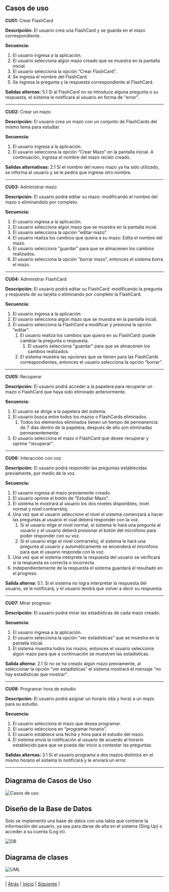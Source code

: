 ## Casos de uso

**CU01:** Crear FlashCard

**Descripción:** El usuario crea una FlashCard y se guarda en el mazo correspondiente.

**Secuencia:**
1. El usuario ingresa a la aplicación.
2. El usuario selecciona algún mazo creado que se muestra en la pantalla inicial.
3. El usuario selecciona la opción “Crear FlashCard”.
4. Se ingresa el nombre del FlashCard.
5. Se ingresa la pregunta y la respuesta correspondiente al FlashCard.

**Salidas alternas:** 5.1 Si al FlashCard no se introduce alguna pregunta o su respuesta, el sistema le notificará al usuario en forma de "error".

------------
**CU02:** Crear un mazo

**Descripción:** El usuario crea un mazo con un conjunto de FlashCards del mismo tema para estudiar.

**Secuencia:**
1. El usuario ingresa a la aplicación.
2. El usuario selecciona la opción “Crear Mazo” en la pantalla inicial. A continuación, ingresa el nombre del mazo recién creado.

**Salidas alternativas:** 2.1 Si el nombre del nuevo mazo ya ha sido utilizado, se informa al usuario y se le pedirá que ingrese otro nombre.


------------

**CU03:** Administrar mazo

**Descripción:** El usuario podrá editar su mazo: modificando el nombre del mazo o eliminandolo por completo.

**Secuencia:**
1. El usuario ingresa a la aplicación.
2. El usuario selecciona algún mazo que se muestra en la pantalla incial.
3. El usuario selecciona la opción "editar mazo".
4. El usuario realiza los cambios que quiera a su mazo: Edita el nombre del mazo.
5. El usuario selecciona "guardar" para que se almacenen los cambios realizados.
6. El usuario selecciona la opción “borrar mazo”, entonces el sistema borra el mazo.

------------

**CU04:** Administrar FlashCard

**Descripción:** El usuario podrá editar su FlashCard: modificando la pregunta y respuesta de su tarjeta o eliminando por completo la FlashCard.

**Secuencia:**
1. El usuario ingresa a la aplicación.
2. El usuario selecciona algún mazo que se muestra en la pantalla incial.
3. El usuario selecciona la FlashCard a modificar y presiona la opción "editar".
	1.  El usuario realiza los cambios que quiera en su FlashCard: puede cambiar la pregunta o respuesta.
		1. El usuario selecciona "guardar" para que se almacenen los cambios realizados.
	1. El sistema muestra las opciones que se tienen para las FlashCards correspondientes, entonces el usuario selecciona la opción “borrar”.

------------
**CU05:** Recuperar

**Descripción:** El usuario podrá acceder a la papelera para recuperar un mazo o FlashCard que haya sido eliminado anteriormente.

**Secuencia:**
1. El usuario se dirige a la papelera del sistema.
2. El usuario busca entre todos los mazos o FlashCards eliminados. 
	1. Todos los elementos eliminados tienen un tiempo de permanencia de 7 días dentro de la papelera, después de ello son eliminadas permanentemente. 
1. El usuario selecciona el mazo o FlashCard que desee recuperar y oprime "recuperar".

------------
**CU06:** Interacción con voz

**Descripción:** El usuario podrá responder las preguntas establecidas previamente, por medio de la voz.

**Secuencia:**
1. El usuario ingresa al mazo previamente creado. 
1. El usuario oprime el botón de “Estudiar Mazo”.
1. El sistema le mostrará al usuario los dos niveles disponibles, nivel normal y nivel contrarreloj.
1. Una vez que el usuario seleccione el nivel el sistema comenzará a hacer las preguntas al usuario el cual deberá responder con la voz. 
	1. Si el usuario elige el nivel normal, el sistema le hará una pregunta al usuario y el usuario deberá presionar el botón del micrófono para poder responder con su voz. 
	1.  Si el usuario elige el nivel contrarreloj, el sistema le hará una pregunta al usuario y automáticamente se encenderá el micrófono para que el usuario responda con la voz. 
1. Una vez que el sistema interprete la respuesta del usuario se verificará si la respuesta es correcta o incorrecta. 
1. Independientemente de la respuesta el sistema guardará el resultado en el progreso. 

**Salida alterna:** 5.1. Si el sistema no logra interpretar la respuesta del usuario, se le notificará, y el usuario tendrá que volver a decir su respuesta.

------------


**CU07:** Mirar progreso

**Descripción:** El usuario podrá mirar las estadísticas de cada mazo creado.

**Secuencia:**
1. El usuario ingresa a la aplicación.
1. El usuario selecciona la opción “ver estadísticas” que se muestra en la pantalla inicial.
1. El sistema muestra todos los mazos, entonces el usuario selecciona algún mazo para que a continuación se muestren las estadísticas.

**Salida alterna:** 2.1 Si no se ha creado algún mazo previamente, al seleccionar la opción “ver estadísticas” el sistema mostrará el mensaje “no hay estadísticas que mostrar”.

------------



**CU08:** Programar hora de estudio

**Descripción:** El usuario podrá asignar un horario (día y hora) a un mazo para su estudio.

**Secuencia:**
1. El usuario selecciona el mazo que desea programar.
1. El usuario selecciona en “programar horario”.
1. El usuario establece una fecha y hora para el estudio del mazo.
1. El sistema envía la notificación al usuario de acuerdo al horario establecido para que se pueda dar inicio a contestar las preguntas.

**Salidas alternas:** 3.1 Si el usuario programa a dos mazos distintos en el mismo horario el sistema lo notificará y le enviará un error.




------------

## Diagrama de Casos de Uso

![Casos de uso](https://user-images.githubusercontent.com/59941091/98977468-3f673480-24de-11eb-8334-c751ee0257ca.jpeg)


## Diseño de la Base de Datos

Solo se implementó una base de datos con una tabla que contiene la información del usuario, ya sea para darse de alta en el sistema (Sing Up) o acceder a su cuenta (Log in).

![DB](https://user-images.githubusercontent.com/56355927/107383019-2c043f00-6ab6-11eb-96f9-27f26c326976.png)

## Diagrama de clases
![UML](https://user-images.githubusercontent.com/56355927/107395341-522fdc00-6ac2-11eb-9a08-10244b5aa6cc.png)

***

| [Atrás](https://github.com/Audny738/POO_Project/blob/master/DOCUMENTACIÓN/3.%20Historias%20de%20Usuario.md "Atrás")  | [Inicio](https://github.com/Audny738/POO_Project "Inicio") | [Siguiente](https://github.com/Audny738/POO_Project/blob/master/DOCUMENTACIÓN/5.%20Herramientas%20e%20investigacion.md "Siguiente") |

